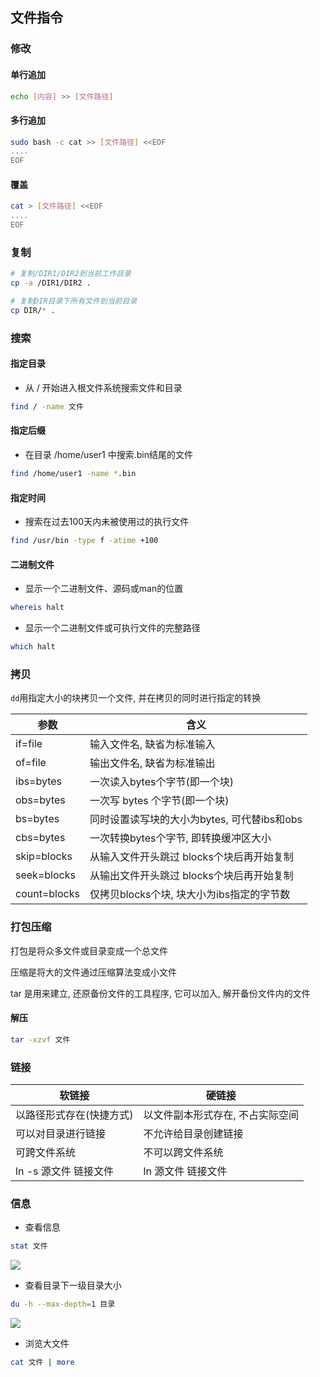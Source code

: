 <!--
 * @Description: 
 * @Version: 1.0
 * @Author: DaLao
 * @Email: dalao@xxx.com
 * @Date: 2021-01-16 17:59:34
 * @LastEditors: DaLao
 * @LastEditTime: 2022-07-03 16:03:38
-->

## 文件指令


### 修改


#### 单行追加

```sh
echo [内容] >> [文件路径]
```


#### 多行追加

```sh
sudo bash -c cat >> [文件路径] <<EOF
....
EOF
```


#### 覆盖

```sh
cat > [文件路径] <<EOF
....
EOF
```



### 复制

```sh
# 复制/DIR1/DIR2到当前工作目录
cp -a /DIR1/DIR2 .

# 复制DIR目录下所有文件到当前目录
cp DIR/* .
```



### 搜索


#### 指定目录

- 从 / 开始进入根文件系统搜索文件和目录

```sh
find / -name 文件
```


#### 指定后缀

- 在目录 /home/user1 中搜索.bin结尾的文件

```sh
find /home/user1 -name *.bin
```


#### 指定时间

- 搜索在过去100天内未被使用过的执行文件

```sh 
find /usr/bin -type f -atime +100
```


#### 二进制文件

- 显示一个二进制文件、源码或man的位置

```sh
whereis halt
```


- 显示一个二进制文件或可执行文件的完整路径

```sh
which halt
```


### 拷贝


`dd`用指定大小的块拷贝一个文件, 并在拷贝的同时进行指定的转换

| 参数         | 含义                                        |
| ------------ | ------------------------------------------- |
| if=file      | 输入文件名, 缺省为标准输入                  |
| of=file      | 输出文件名, 缺省为标准输出                  |
| ibs=bytes    | 一次读入bytes个字节(即一个块)               |
| obs=bytes    | 一次写 bytes 个字节(即一个块)               |
| bs=bytes     | 同时设置读写块的大小为bytes, 可代替ibs和obs |
| cbs=bytes    | 一次转换bytes个字节, 即转换缓冲区大小       |
| skip=blocks  | 从输入文件开头跳过 blocks个块后再开始复制   |
| seek=blocks  | 从输出文件开头跳过 blocks个块后再开始复制   |
| count=blocks | 仅拷贝blocks个块, 块大小为ibs指定的字节数   |




### 打包压缩


打包是将众多文件或目录变成一个总文件

压缩是将大的文件通过压缩算法变成小文件

tar 是用来建立, 还原备份文件的工具程序, 它可以加入, 解开备份文件内的文件


#### 解压

```sh
tar -xzvf 文件
```


### 链接


| 软链接                   | 硬链接                           |
| ------------------------ | -------------------------------- |
| 以路径形式存在(快捷方式) | 以文件副本形式存在, 不占实际空间 |
| 可以对目录进行链接       | 不允许给目录创建链接             |
| 可跨文件系统             | 不可以跨文件系统                 |
| ln -s 源文件 链接文件    | ln 源文件 链接文件               |



### 信息


- 查看信息

```sh
stat 文件
```

![](https://cdn.hurra.ltd/img/20220103004731.png)


- 查看目录下一级目录大小

```sh
du -h --max-depth=1 目录
```

![](https://cdn.hurra.ltd/img/20220103004907.png)

- 浏览大文件

```sh
cat 文件 | more
```